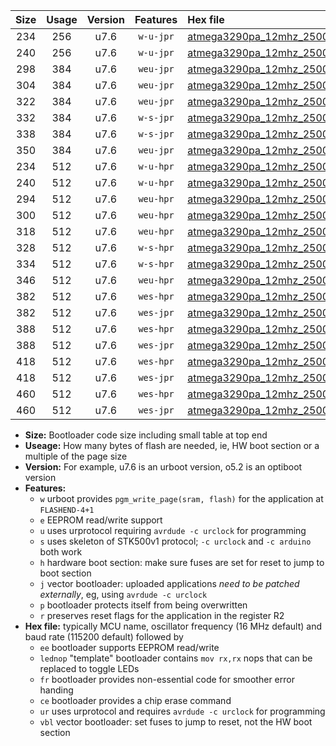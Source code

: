 |Size|Usage|Version|Features|Hex file|
|:-:|:-:|:-:|:-:|:--|
|234|256|u7.6|`w-u-jpr`|[atmega3290pa_12mhz_250000bps_ur_vbl.hex](https://raw.githubusercontent.com/stefanrueger/urboot/main/atmega3290pa_12mhz_250000bps_ur_vbl.hex)|
|240|256|u7.6|`w-u-jpr`|[atmega3290pa_12mhz_250000bps_lednop_ur_vbl.hex](https://raw.githubusercontent.com/stefanrueger/urboot/main/atmega3290pa_12mhz_250000bps_lednop_ur_vbl.hex)|
|298|384|u7.6|`weu-jpr`|[atmega3290pa_12mhz_250000bps_ee_ur_vbl.hex](https://raw.githubusercontent.com/stefanrueger/urboot/main/atmega3290pa_12mhz_250000bps_ee_ur_vbl.hex)|
|304|384|u7.6|`weu-jpr`|[atmega3290pa_12mhz_250000bps_ee_lednop_ur_vbl.hex](https://raw.githubusercontent.com/stefanrueger/urboot/main/atmega3290pa_12mhz_250000bps_ee_lednop_ur_vbl.hex)|
|322|384|u7.6|`weu-jpr`|[atmega3290pa_12mhz_250000bps_ee_lednop_fr_ur_vbl.hex](https://raw.githubusercontent.com/stefanrueger/urboot/main/atmega3290pa_12mhz_250000bps_ee_lednop_fr_ur_vbl.hex)|
|332|384|u7.6|`w-s-jpr`|[atmega3290pa_12mhz_250000bps_vbl.hex](https://raw.githubusercontent.com/stefanrueger/urboot/main/atmega3290pa_12mhz_250000bps_vbl.hex)|
|338|384|u7.6|`w-s-jpr`|[atmega3290pa_12mhz_250000bps_lednop_vbl.hex](https://raw.githubusercontent.com/stefanrueger/urboot/main/atmega3290pa_12mhz_250000bps_lednop_vbl.hex)|
|350|384|u7.6|`weu-jpr`|[atmega3290pa_12mhz_250000bps_ee_lednop_fr_ce_ur_vbl.hex](https://raw.githubusercontent.com/stefanrueger/urboot/main/atmega3290pa_12mhz_250000bps_ee_lednop_fr_ce_ur_vbl.hex)|
|234|512|u7.6|`w-u-hpr`|[atmega3290pa_12mhz_250000bps_ur.hex](https://raw.githubusercontent.com/stefanrueger/urboot/main/atmega3290pa_12mhz_250000bps_ur.hex)|
|240|512|u7.6|`w-u-hpr`|[atmega3290pa_12mhz_250000bps_lednop_ur.hex](https://raw.githubusercontent.com/stefanrueger/urboot/main/atmega3290pa_12mhz_250000bps_lednop_ur.hex)|
|294|512|u7.6|`weu-hpr`|[atmega3290pa_12mhz_250000bps_ee_ur.hex](https://raw.githubusercontent.com/stefanrueger/urboot/main/atmega3290pa_12mhz_250000bps_ee_ur.hex)|
|300|512|u7.6|`weu-hpr`|[atmega3290pa_12mhz_250000bps_ee_lednop_ur.hex](https://raw.githubusercontent.com/stefanrueger/urboot/main/atmega3290pa_12mhz_250000bps_ee_lednop_ur.hex)|
|318|512|u7.6|`weu-hpr`|[atmega3290pa_12mhz_250000bps_ee_lednop_fr_ur.hex](https://raw.githubusercontent.com/stefanrueger/urboot/main/atmega3290pa_12mhz_250000bps_ee_lednop_fr_ur.hex)|
|328|512|u7.6|`w-s-hpr`|[atmega3290pa_12mhz_250000bps.hex](https://raw.githubusercontent.com/stefanrueger/urboot/main/atmega3290pa_12mhz_250000bps.hex)|
|334|512|u7.6|`w-s-hpr`|[atmega3290pa_12mhz_250000bps_lednop.hex](https://raw.githubusercontent.com/stefanrueger/urboot/main/atmega3290pa_12mhz_250000bps_lednop.hex)|
|346|512|u7.6|`weu-hpr`|[atmega3290pa_12mhz_250000bps_ee_lednop_fr_ce_ur.hex](https://raw.githubusercontent.com/stefanrueger/urboot/main/atmega3290pa_12mhz_250000bps_ee_lednop_fr_ce_ur.hex)|
|382|512|u7.6|`wes-hpr`|[atmega3290pa_12mhz_250000bps_ee.hex](https://raw.githubusercontent.com/stefanrueger/urboot/main/atmega3290pa_12mhz_250000bps_ee.hex)|
|382|512|u7.6|`wes-jpr`|[atmega3290pa_12mhz_250000bps_ee_vbl.hex](https://raw.githubusercontent.com/stefanrueger/urboot/main/atmega3290pa_12mhz_250000bps_ee_vbl.hex)|
|388|512|u7.6|`wes-hpr`|[atmega3290pa_12mhz_250000bps_ee_lednop.hex](https://raw.githubusercontent.com/stefanrueger/urboot/main/atmega3290pa_12mhz_250000bps_ee_lednop.hex)|
|388|512|u7.6|`wes-jpr`|[atmega3290pa_12mhz_250000bps_ee_lednop_vbl.hex](https://raw.githubusercontent.com/stefanrueger/urboot/main/atmega3290pa_12mhz_250000bps_ee_lednop_vbl.hex)|
|418|512|u7.6|`wes-hpr`|[atmega3290pa_12mhz_250000bps_ee_lednop_fr.hex](https://raw.githubusercontent.com/stefanrueger/urboot/main/atmega3290pa_12mhz_250000bps_ee_lednop_fr.hex)|
|418|512|u7.6|`wes-jpr`|[atmega3290pa_12mhz_250000bps_ee_lednop_fr_vbl.hex](https://raw.githubusercontent.com/stefanrueger/urboot/main/atmega3290pa_12mhz_250000bps_ee_lednop_fr_vbl.hex)|
|460|512|u7.6|`wes-hpr`|[atmega3290pa_12mhz_250000bps_ee_lednop_fr_ce.hex](https://raw.githubusercontent.com/stefanrueger/urboot/main/atmega3290pa_12mhz_250000bps_ee_lednop_fr_ce.hex)|
|460|512|u7.6|`wes-jpr`|[atmega3290pa_12mhz_250000bps_ee_lednop_fr_ce_vbl.hex](https://raw.githubusercontent.com/stefanrueger/urboot/main/atmega3290pa_12mhz_250000bps_ee_lednop_fr_ce_vbl.hex)|

- **Size:** Bootloader code size including small table at top end
- **Useage:** How many bytes of flash are needed, ie, HW boot section or a multiple of the page size
- **Version:** For example, u7.6 is an urboot version, o5.2 is an optiboot version
- **Features:**
  + `w` urboot provides `pgm_write_page(sram, flash)` for the application at `FLASHEND-4+1`
  + `e` EEPROM read/write support
  + `u` uses urprotocol requiring `avrdude -c urclock` for programming
  + `s` uses skeleton of STK500v1 protocol; `-c urclock` and `-c arduino` both work
  + `h` hardware boot section: make sure fuses are set for reset to jump to boot section
  + `j` vector bootloader: uploaded applications *need to be patched externally*, eg, using `avrdude -c urclock`
  + `p` bootloader protects itself from being overwritten
  + `r` preserves reset flags for the application in the register R2
- **Hex file:** typically MCU name, oscillator frequency (16 MHz default) and baud rate (115200 default) followed by
  + `ee` bootloader supports EEPROM read/write
  + `lednop` "template" bootloader contains `mov rx,rx` nops that can be replaced to toggle LEDs
  + `fr` bootloader provides non-essential code for smoother error handing
  + `ce` bootloader provides a chip erase command
  + `ur` uses urprotocol and requires `avrdude -c urclock` for programming
  + `vbl` vector bootloader: set fuses to jump to reset, not the HW boot section
